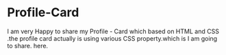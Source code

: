 # Profile-Card
I am very Happy to share my Profile - Card which based on HTML and CSS .the profile card actually is using various CSS property.which is I am going to share. here.
